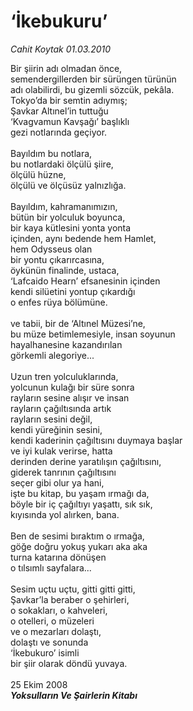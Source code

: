 # ‘İkebukuru’

*Cahit Koytak 01.03.2010*

<div class="taraf_structure_2col_1zq">
<div class="margen_n">



 <p>Bir şiirin adı olmadan önce, <br/>semendergillerden bir sürüngen türünün <br/>adı olabilirdi, bu gizemli sözcük, pekâla. <br/>Tokyo’da bir semtin adıymış; <br/>Şavkar Altınel’in tuttuğu <br/>‘Kvagvamun Kavşağı’ başlıklı <br/>gezi notlarında geçiyor. <br/><br/>Bayıldım bu notlara, <br/>bu notlardaki ölçülü şiire, <br/>ölçülü hüzne, <br/>ölçülü ve ölçüsüz yalnızlığa. <br/><br/>Bayıldım, kahramanımızın, <br/>bütün bir yolculuk boyunca, <br/>bir kaya kütlesini yonta yonta <br/>içinden, aynı bedende hem Hamlet, <br/>hem Odysseus olan <br/>bir yontu çıkarırcasına, <br/>öykünün finalinde, ustaca, <br/>‘Lafcaido Hearn’ efsanesinin içinden <br/>kendi silüetini yontup çıkardığı <br/>o enfes rüya bölümüne. <br/><br/>ve tabii, bir de ‘Altınel Müzesi’ne, <br/>bu müze betimlemesiyle, insan soyunun <br/>hayalhanesine kazandırılan <br/>görkemli alegoriye... <br/><br/>Uzun tren yolculuklarında, <br/>yolcunun kulağı bir süre sonra <br/>rayların sesine alışır ve insan <br/>rayların çağıltısında artık <br/>rayların sesini değil, <br/>kendi yüreğinin sesini, <br/>kendi kaderinin çağıltısını duymaya başlar <br/>ve iyi kulak verirse, hatta <br/>derinden derine yaratılışın çağıltısını, <br/>giderek tanrının çağıltısını <br/>seçer gibi olur ya hani, <br/>işte bu kitap, bu yaşam ırmağı da, <br/>böyle bir iç çağıltıyı yaşattı, sık sık, <br/>kıyısında yol alırken, bana. <br/><br/>Ben de sesimi bıraktım o ırmağa, <br/>göğe doğru yokuş yukarı aka aka <br/>turna katarına dönüşen <br/>o tılsımlı sayfalara... <br/><br/>Sesim uçtu uçtu, gitti gitti gitti, <br/>Şavkar’la beraber o şehirleri, <br/>o sokakları, o kahveleri, <br/>o otelleri, o müzeleri <br/>ve o mezarları dolaştı, <br/>dolaştı ve sonunda <br/>‘İkebukuro’ isimli <br/>bir şiir olarak döndü yuvaya. <br/><br/>25 Ekim 2008<b><i> <br/>Yoksulların Ve Şairlerin Kitabı</i></b></p>
<br/>
<br/>
<br/>



<br/>


<div id="taraf_not">
</div>

</div>


</div>
